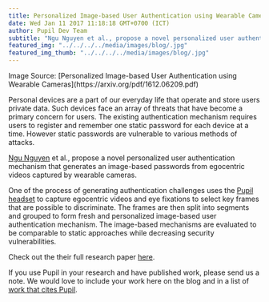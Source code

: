 ```yaml
--- 
title: Personalized Image-based User Authentication using Wearable Cameras
date: Wed Jan 11 2017 11:18:18 GMT+0700 (ICT) 
author: Pupil Dev Team 
subtitle: "Ngu Nguyen et al., propose a novel personalized user authentication mechanism that generates an image-based passwords from egocentric videos captured by wearable cameras..."
featured_img: "../../../../media/images/blog/.jpg"
featured_img_thumb: "../../../../media/images/blog/.jpg"
---
```


<img src="../../../../media/images/blog/.jpg" class='Feature-image' alt="">

<div class="small u-padBottom--2">Image Source: [Personalized Image-based User Authentication using Wearable Cameras](https://arxiv.org/pdf/1612.06209.pdf)</div>

Personal devices are a part of our everyday life that operate and store users private data. Such devices face an array of threats that have become a primary concern for users. The existing authentication mechanism requires users to register and remember one static password for each device at a time. However static passwords are vulnerable to various methods of attacks. 

[Ngu Nguyen](http://ambientintelligence.aalto.fi/team.html) et al., propose a novel personalized user authentication mechanism that generates an image-based passwords from egocentric videos captured by wearable cameras. 

One of the process of generating authentication challenges uses the [Pupil headset](https://pupil-labs.com/store/#pupil) to capture egocentric videos and eye fixations to select key frames that are possible to discriminate. The frames are then split into segments and grouped to form fresh and personalized image-based user authentication mechanism. The image-based mechanisms are evaluated to be comparable to static approaches while decreasing security vulnerabilities.

Check out the their full research paper [here](https://arxiv.org/pdf/1612.06209.pdf).

If you use Pupil in your research and have published work, please send us a note. We would love to include your work here on the blog and in a list of [work that cites Pupil](https://docs.google.com/spreadsheets/d/1ZD6HDbjzrtRNB4VB0b7GFMaXVGKZYeI0zBOBEEPwvBI/).

